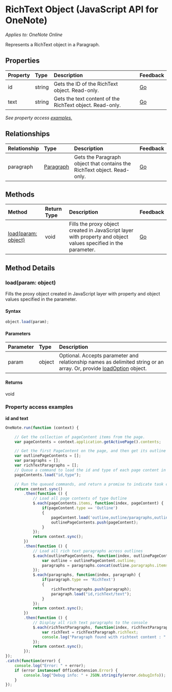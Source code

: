 # RichText Object (JavaScript API for OneNote)

_Applies to: OneNote Online_  


Represents a RichText object in a Paragraph.

## Properties

| Property	   | Type	|Description|Feedback|
|:---------------|:--------|:----------|:-------|
|id|string|Gets the ID of the RichText object. Read-only.|[Go](https://github.com/OfficeDev/office-js-docs/issues/new?title=OneNote-richText-id)|
|text|string|Gets the text content of the RichText object. Read-only.|[Go](https://github.com/OfficeDev/office-js-docs/issues/new?title=OneNote-richText-text)|

_See property access [examples.](#property-access-examples)_

## Relationships
| Relationship | Type	|Description| Feedback|
|:---------------|:--------|:----------|:-------|
|paragraph|[Paragraph](paragraph.md)|Gets the Paragraph object that contains the RichText object. Read-only.|[Go](https://github.com/OfficeDev/office-js-docs/issues/new?title=OneNote-richText-paragraph)|

## Methods

| Method		   | Return Type	|Description| Feedback|
|:---------------|:--------|:----------|:-------|
|[load(param: object)](#loadparam-object)|void|Fills the proxy object created in JavaScript layer with property and object values specified in the parameter.|[Go](https://github.com/OfficeDev/office-js-docs/issues/new?title=OneNote-richText-load)|

## Method Details


### load(param: object)
Fills the proxy object created in JavaScript layer with property and object values specified in the parameter.

#### Syntax
```js
object.load(param);
```

#### Parameters
| Parameter	   | Type	|Description|
|:---------------|:--------|:----------|
|param|object|Optional. Accepts parameter and relationship names as delimited string or an array. Or, provide [loadOption](loadoption.md) object.|

#### Returns
void
### Property access examples

**id and text**
```js
OneNote.run(function (context) {

	// Get the collection of pageContent items from the page.
	var pageContents = context.application.getActivePage().contents;

	// Get the first PageContent on the page, and then get its outline's paragraphs.
	var outlinePageContents = [];
	var paragraphs = [];
	var richTextParagraphs = [];
	// Queue a command to load the id and type of each page content in the outline.
	pageContents.load("id,type");

	// Run the queued commands, and return a promise to indicate task completion.
	return context.sync()
		.then(function () {
			// Load all page contents of type Outline
			$.each(pageContents.items, function(index, pageContent) {
				if(pageContent.type == 'Outline')
				{
					pageContent.load('outline,outline/paragraphs,outline/paragraphs/type');
					outlinePageContents.push(pageContent);
				}
			});
			return context.sync();
		})
		.then(function () {
			// Load all rich text paragraphs across outlines
			$.each(outlinePageContents, function(index, outlinePageContent) {
				var outline = outlinePageContent.outline;
				paragraphs = paragraphs.concat(outline.paragraphs.items);
			});
			$.each(paragraphs, function(index, paragraph) {
				if(paragraph.type == 'RichText')
				{
					richTextParagraphs.push(paragraph);
					paragraph.load("id,richText/text");
				}
			});
			return context.sync();
		})
		.then(function () {
			// Display all rich text paragraphs to the console
			$.each(richTextParagraphs, function(index, richTextParagraph) {
				var richText = richTextParagraph.richText;
				console.log("Paragraph found with richtext content : " + richText.text + " and richtext id : " + richText.id);
			});
			return context.sync();
		});
});
.catch(function(error) {
	console.log("Error: " + error);
	if (error instanceof OfficeExtension.Error) {
		console.log("Debug info: " + JSON.stringify(error.debugInfo));
	}
}); 
```
